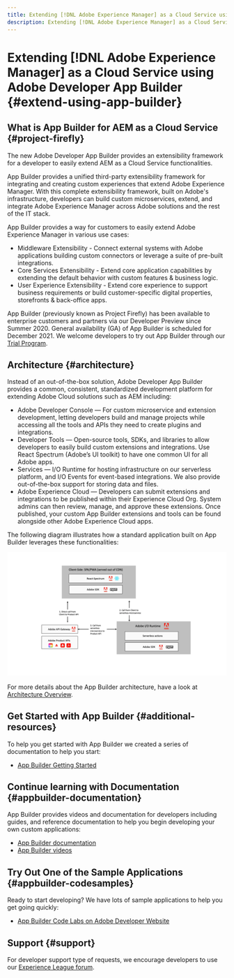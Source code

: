 ```yaml
---
title: Extending [!DNL Adobe Experience Manager] as a Cloud Service using Adobe Developer App Builder.
description: Extending [!DNL Adobe Experience Manager] as a Cloud Service using Adobe Developer App Builder.
---
```


# Extending [!DNL Adobe Experience Manager] as a Cloud Service using Adobe Developer App Builder {#extend-using-app-builder}

## What is App Builder for AEM as a Cloud Service {#project-firefly}

The new Adobe Developer App Builder provides an extensibility framework for a developer to easily extend AEM as a Cloud Service functionalities. 

App Builder provides a unified third-party extensibility framework for integrating and creating custom experiences that extend Adobe Experience Manager. With this complete extensibility framework, built on Adobe's infrastructure, developers can build custom microservices, extend, and integrate Adobe Experience Manager across Adobe solutions and the rest of the IT stack.

App Builder provides a way for customers to easily extend Adobe Experience Manager in various use cases:

* Middleware Extensibility - Connect external systems with Adobe applications building custom connectors or leverage a suite of pre-built integrations.
* Core Services Extensibility - Extend core application capabilities by extending the default behavior with custom features & business logic.
* User Experience Extensibility - Extend core experience to support business requirements or build customer-specific digital properties, storefronts & back-office apps.

App Builder (previously known as Project Firefly) has been available to enterprise customers and partners via our Developer Preview since Summer 2020. General availability (GA) of App Builder is scheduled for December 2021. We welcome developers to try out App Builder through our [Trial Program](http://adobe.ly/appbuilder-trial).

## Architecture {#architecture}

Instead of an out-of-the-box solution, Adobe Developer App Builder provides a common, consistent, standardized development platform for extending Adobe Cloud solutions such as AEM including:

* Adobe Developer Console — For custom microservice and extension development, letting developers build and manage projects while accessing all the tools and APIs they need to create plugins and integrations. 
* Developer Tools — Open-source tools, SDKs, and libraries to allow developers to easily build custom extensions and integrations. Use  React Spectrum (Adobe’s UI toolkit) to have one common UI for all Adobe apps. 
* Services — I/O Runtime for hosting infrastructure on our serverless platform, and I/O Events for event-based integrations. We also provide out-of-the-box support for storing data and files. 
* Adobe Experience Cloud — Developers can submit extensions and integrations to be published within their Experience Cloud Org. System admins can then review, manage, and approve these extensions. Once published, your custom App Builder extensions and tools can be found alongside other Adobe Experience Cloud apps.

The following diagram illustrates how a standard application built on App Builder leverages these functionalities:

![Architecture](assets/firefly-architecture.jpg)

For more details about the App Builder architecture, have a look at [Architecture Overview](https://www.adobe.io/project-firefly/docs/guides/).

## Get Started with App Builder {#additional-resources}

To help you get started with App Builder we created a series of documentation to help you start:

* [App Builder Getting Started](https://www.adobe.io/project-firefly/docs/getting_started/)

## Continue learning with Documentation {#appbuilder-documentation}

App Builder provides videos and documentation for developers including guides, and reference documentation to help you begin developing your own custom applications:

* [App Builder documentation](https://www.adobe.io/project-firefly/docs/overview/)
* [App Builder videos](https://www.youtube.com/playlist?list=PLcVEYUqU7VRfDij-Jbjyw8S8EzW073F_o)

## Try Out One of the Sample Applications {#appbuilder-codesamples}

Ready to start developing? We have lots of sample applications to help you get going quickly:

* [App Builder Code Labs on Adobe Developer Website](https://www.adobe.io/project-firefly/docs/resources/)

## Support {#support}

For developer support type of requests, we encourage developers to use our [Experience League forum](https://experienceleaguecommunities.adobe.com/t5/project-firefly/ct-p/project-firefly).
